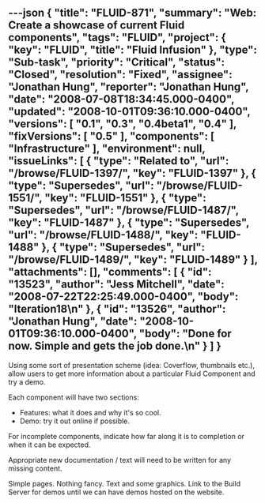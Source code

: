 ---json
{
  "title": "FLUID-871",
  "summary": "Web: Create a showcase of current Fluid components",
  "tags": "FLUID",
  "project": {
    "key": "FLUID",
    "title": "Fluid Infusion"
  },
  "type": "Sub-task",
  "priority": "Critical",
  "status": "Closed",
  "resolution": "Fixed",
  "assignee": "Jonathan Hung",
  "reporter": "Jonathan Hung",
  "date": "2008-07-08T18:34:45.000-0400",
  "updated": "2008-10-01T09:36:10.000-0400",
  "versions": [
    "0.1",
    "0.3",
    "0.4beta1",
    "0.4"
  ],
  "fixVersions": [
    "0.5"
  ],
  "components": [
    "Infrastructure"
  ],
  "environment": null,
  "issueLinks": [
    {
      "type": "Related to",
      "url": "/browse/FLUID-1397/",
      "key": "FLUID-1397"
    },
    {
      "type": "Supersedes",
      "url": "/browse/FLUID-1551/",
      "key": "FLUID-1551"
    },
    {
      "type": "Supersedes",
      "url": "/browse/FLUID-1487/",
      "key": "FLUID-1487"
    },
    {
      "type": "Supersedes",
      "url": "/browse/FLUID-1488/",
      "key": "FLUID-1488"
    },
    {
      "type": "Supersedes",
      "url": "/browse/FLUID-1489/",
      "key": "FLUID-1489"
    }
  ],
  "attachments": [],
  "comments": [
    {
      "id": "13523",
      "author": "Jess Mitchell",
      "date": "2008-07-22T22:25:49.000-0400",
      "body": "Iteration18\n"
    },
    {
      "id": "13526",
      "author": "Jonathan Hung",
      "date": "2008-10-01T09:36:10.000-0400",
      "body": "Done for now. Simple and gets the job done.\n"
    }
  ]
}
---
Using some sort of presentation scheme (idea: Coverflow, thumbnails etc.), allow users to get more information about a particular Fluid Component and try a demo.

Each component will have two sections:

* Features: what it does and why it's so cool.
* Demo: try it out online if possible.

For incomplete components, indicate how far along it is to completion or when it can be expected.

Appropriate new documentation / text will need to be written for any missing content.

Simple pages. Nothing fancy. Text and some graphics. Link to the Build Server for demos until we can have demos hosted on the website.

        